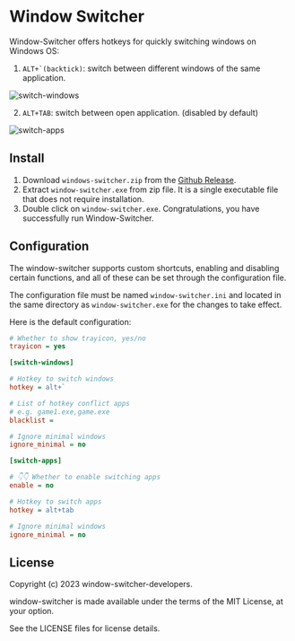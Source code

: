 # Window Switcher

Window-Switcher offers hotkeys for quickly switching windows on Windows OS:

1. ```ALT+`(backtick)```: switch between different windows of the same application.

![switch-windows](https://github.com/sigoden/window-switcher/assets/4012553/aca461f2-2381-4477-8ad3-8bb15776675b)

2. ```ALT+TAB```: switch between open application. (disabled by default)

![switch-apps](https://github.com/sigoden/window-switcher/assets/4012553/b3eda588-36eb-45cc-9271-30115de9eb32)


## Install

1. Download `windows-switcher.zip` from the [Github Release](https://github.com/sigoden/windows-switcher/releases).
2. Extract `window-switcher.exe` from zip file. It is a single executable file that does not require installation.
3. Double click on `window-switcher.exe`. Congratulations, you have successfully run Window-Switcher.


## Configuration

The window-switcher supports custom shortcuts, enabling and disabling certain functions, and all of these can be set through the configuration file.

The configuration file must be named `window-switcher.ini` and located in the same directory as `window-switcher.exe` for the changes to take effect.  

Here is the default configuration:

```ini
# Whether to show trayicon, yes/no
trayicon = yes 

[switch-windows]

# Hotkey to switch windows
hotkey = alt+`

# List of hotkey conflict apps
# e.g. game1.exe,game.exe
blacklist =

# Ignore minimal windows
ignore_minimal = no

[switch-apps]

# 👇👇 Whether to enable switching apps
enable = no 

# Hotkey to switch apps
hotkey = alt+tab

# Ignore minimal windows
ignore_minimal = no
```

## License

Copyright (c) 2023 window-switcher-developers.

window-switcher is made available under the terms of the MIT License, at your option.

See the LICENSE files for license details.